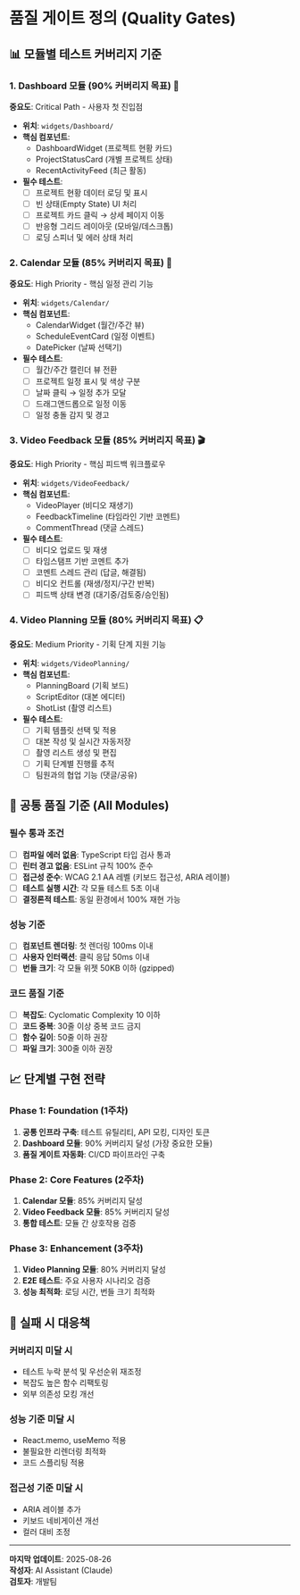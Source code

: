 # 품질 게이트 정의 (Quality Gates)

## 📊 모듈별 테스트 커버리지 기준

### 1. Dashboard 모듈 (90% 커버리지 목표) 🎯
**중요도**: Critical Path - 사용자 첫 진입점
- **위치**: `widgets/Dashboard/`
- **핵심 컴포넌트**: 
  - DashboardWidget (프로젝트 현황 카드)
  - ProjectStatusCard (개별 프로젝트 상태)
  - RecentActivityFeed (최근 활동)
- **필수 테스트**:
  - [ ] 프로젝트 현황 데이터 로딩 및 표시
  - [ ] 빈 상태(Empty State) UI 처리
  - [ ] 프로젝트 카드 클릭 → 상세 페이지 이동
  - [ ] 반응형 그리드 레이아웃 (모바일/데스크톱)
  - [ ] 로딩 스피너 및 에러 상태 처리

### 2. Calendar 모듈 (85% 커버리지 목표) 📅
**중요도**: High Priority - 핵심 일정 관리 기능
- **위치**: `widgets/Calendar/`
- **핵심 컴포넌트**:
  - CalendarWidget (월간/주간 뷰)
  - ScheduleEventCard (일정 이벤트)
  - DatePicker (날짜 선택기)
- **필수 테스트**:
  - [ ] 월간/주간 캘린더 뷰 전환
  - [ ] 프로젝트 일정 표시 및 색상 구분
  - [ ] 날짜 클릭 → 일정 추가 모달
  - [ ] 드래그앤드롭으로 일정 이동
  - [ ] 일정 충돌 감지 및 경고

### 3. Video Feedback 모듈 (85% 커버리지 목표) 🎬
**중요도**: High Priority - 핵심 피드백 워크플로우
- **위치**: `widgets/VideoFeedback/`
- **핵심 컴포넌트**:
  - VideoPlayer (비디오 재생기)
  - FeedbackTimeline (타임라인 기반 코멘트)
  - CommentThread (댓글 스레드)
- **필수 테스트**:
  - [ ] 비디오 업로드 및 재생
  - [ ] 타임스탬프 기반 코멘트 추가
  - [ ] 코멘트 스레드 관리 (답글, 해결됨)
  - [ ] 비디오 컨트롤 (재생/정지/구간 반복)
  - [ ] 피드백 상태 변경 (대기중/검토중/승인됨)

### 4. Video Planning 모듈 (80% 커버리지 목표) 📋
**중요도**: Medium Priority - 기획 단계 지원 기능
- **위치**: `widgets/VideoPlanning/`
- **핵심 컴포넌트**:
  - PlanningBoard (기획 보드)
  - ScriptEditor (대본 에디터)
  - ShotList (촬영 리스트)
- **필수 테스트**:
  - [ ] 기획 템플릿 선택 및 적용
  - [ ] 대본 작성 및 실시간 자동저장
  - [ ] 촬영 리스트 생성 및 편집
  - [ ] 기획 단계별 진행률 추적
  - [ ] 팀원과의 협업 기능 (댓글/공유)

## 🔧 공통 품질 기준 (All Modules)

### 필수 통과 조건
- [ ] **컴파일 에러 없음**: TypeScript 타입 검사 통과
- [ ] **린터 경고 없음**: ESLint 규칙 100% 준수
- [ ] **접근성 준수**: WCAG 2.1 AA 레벨 (키보드 접근성, ARIA 레이블)
- [ ] **테스트 실행 시간**: 각 모듈 테스트 5초 이내
- [ ] **결정론적 테스트**: 동일 환경에서 100% 재현 가능

### 성능 기준
- [ ] **컴포넌트 렌더링**: 첫 렌더링 100ms 이내
- [ ] **사용자 인터랙션**: 클릭 응답 50ms 이내
- [ ] **번들 크기**: 각 모듈 위젯 50KB 이하 (gzipped)

### 코드 품질 기준
- [ ] **복잡도**: Cyclomatic Complexity 10 이하
- [ ] **코드 중복**: 30줄 이상 중복 코드 금지
- [ ] **함수 길이**: 50줄 이하 권장
- [ ] **파일 크기**: 300줄 이하 권장

## 📈 단계별 구현 전략

### Phase 1: Foundation (1주차)
1. **공통 인프라 구축**: 테스트 유틸리티, API 모킹, 디자인 토큰
2. **Dashboard 모듈**: 90% 커버리지 달성 (가장 중요한 모듈)
3. **품질 게이트 자동화**: CI/CD 파이프라인 구축

### Phase 2: Core Features (2주차)
1. **Calendar 모듈**: 85% 커버리지 달성
2. **Video Feedback 모듈**: 85% 커버리지 달성
3. **통합 테스트**: 모듈 간 상호작용 검증

### Phase 3: Enhancement (3주차)
1. **Video Planning 모듈**: 80% 커버리지 달성
2. **E2E 테스트**: 주요 사용자 시나리오 검증
3. **성능 최적화**: 로딩 시간, 번들 크기 최적화

## 🚨 실패 시 대응책

### 커버리지 미달 시
- 테스트 누락 분석 및 우선순위 재조정
- 복잡도 높은 함수 리팩토링
- 외부 의존성 모킹 개선

### 성능 기준 미달 시
- React.memo, useMemo 적용
- 불필요한 리렌더링 최적화
- 코드 스플리팅 적용

### 접근성 기준 미달 시
- ARIA 레이블 추가
- 키보드 네비게이션 개선
- 컬러 대비 조정

---

**마지막 업데이트**: 2025-08-26  
**작성자**: AI Assistant (Claude)  
**검토자**: 개발팀